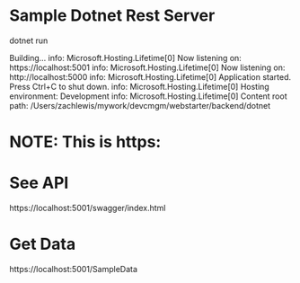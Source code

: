 
# Sample Dotnet Rest Server

dotnet run

Building...
info: Microsoft.Hosting.Lifetime[0]
      Now listening on: https://localhost:5001
info: Microsoft.Hosting.Lifetime[0]
      Now listening on: http://localhost:5000
info: Microsoft.Hosting.Lifetime[0]
      Application started. Press Ctrl+C to shut down.
info: Microsoft.Hosting.Lifetime[0]
      Hosting environment: Development
info: Microsoft.Hosting.Lifetime[0]
      Content root path: /Users/zachlewis/mywork/devcmgm/webstarter/backend/dotnet



# NOTE: This is https:

# See API
https://localhost:5001/swagger/index.html

# Get Data
https://localhost:5001/SampleData
